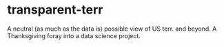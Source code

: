 # transparent-terr
A neutral (as much as the data is) possible view of US terr. and beyond. A Thanksgiving foray into a data science project.
